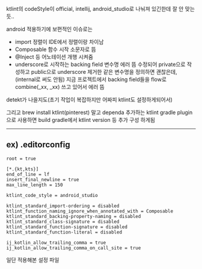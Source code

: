 ktlint의 codeStyle이 official, intellij, android_studio로 나눠져 있긴한데 잘 안 맞는듯..

android 적용하기에 보편적인 이슈로는 
- import 정렬이 IDE에서 정렬이랑 차이남
- Composable 함수 시작 소문자로 뜸
- @Inject 등 어노테이션 개행 시켜줌
- underscore로 시작하는 backing field 변수명 에러 뜸
	수정되어 private으로 작성하고 public으로 underscore 제거한 같은 변수명을 정의하면 괜찮은데,
	(internal로 써도 안됨)
	지금 프로젝트에서 backing field들을 flow로 combine(\_xx, \_xx) 쓰고 있어서 에러 뜸

detekt가 나을지도(초기 작업이 복잡하지만 어짜피 ktlint도 설정하게되어서)

그리고 brew install ktlint(pinterest) 말고 dependa 추가하는 ktlint gradle plugin으로 사용하면
build gradle에서 ktlint version 등 추가 구성 하게됨

- - - 
## ex) .editorconfig
```plain
root = true  
  
[*.{kt,kts}]  
end_of_line = lf  
insert_final_newline = true  
max_line_length = 150  
  
ktlint_code_style = android_studio  
  
ktlint_standard_import-ordering = disabled  
ktlint_function_naming_ignore_when_annotated_with = Composable  
ktlint_standard_backing-property-naming = disabled  
ktlint_standard_class-signature = disabled  
ktlint_standard_function-signature = disabled  
ktlint_standard_function-literal = disabled  
  
ij_kotlin_allow_trailing_comma = true  
ij_kotlin_allow_trailing_comma_on_call_site = true
```

일단 적용해본 설정 파일